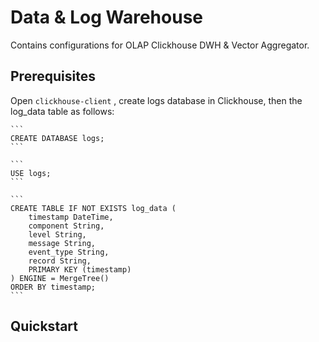 # Data & Log Warehouse 
Contains configurations for OLAP Clickhouse DWH & Vector Aggregator.

## Prerequisites
Open `clickhouse-client` , create logs database in Clickhouse, then the log_data table as follows:
   
    ```
    CREATE DATABASE logs;
    ```

    ```
    USE logs;    
    ```

    ```
    CREATE TABLE IF NOT EXISTS log_data (
        timestamp DateTime,
        component String,
        level String,
        message String,
        event_type String,
        record String,
        PRIMARY KEY (timestamp)
    ) ENGINE = MergeTree()
    ORDER BY timestamp;
    ```

## Quickstart
